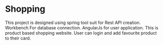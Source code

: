 # Shopping

This project is designed using spring tool suit for Rest API creation.
Workbench For database connection.
AngularJs for user application.
This is product based shopping website. User can login and add favourite product to their card.
